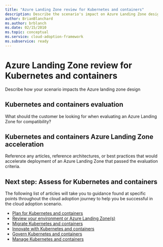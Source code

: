 ```yaml
---
title: "Azure Landing Zone review for Kubernetes and containers"
description: Describe the scenario's impact on Azure Landing Zone design
author: BrianBlanchard
ms.author: brblanch
ms.date: 02/15/2010
ms.topic: conceptual
ms.service: cloud-adoption-framework
ms.subservice: ready
---
```


# Azure Landing Zone review for Kubernetes and containers

Describe how your scenario impacts the Azure landing zone design

## Kubernetes and containers evaluation

What should the customer be looking for when evaluating an Azure Landing Zone for compatibility?

## Kubernetes and containers Azure Landing Zone acceleration

Reference any articles, reference architectures, or best practices that would accelerate deployment of an Azure Landing Zone that passed the evaluation criteria.

## Next step: Assess for Kubernetes and containers

The following list of articles will take you to guidance found at specific points throughout the cloud adoption journey to help you be successful in the cloud adoption scenario.

- [Plan for Kubernetes and containers](./plan.md)
- [Review your environment or Azure Landing Zone(s)](./ready.md)
- [Migrate Kubernetes and containers](./migrate.md)
- [Innovate with Kubernetes and containers](./innovate.md)
- [Govern Kubernetes and containers](./govern.md)
- [Manage Kubernetes and containers](./manage.md)
